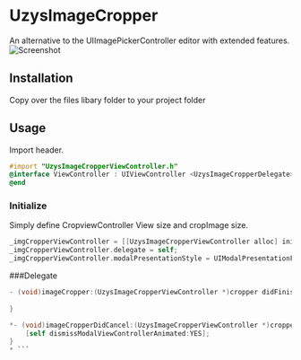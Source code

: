UzysImageCropper
================

An alternative to the UIImagePickerController editor with extended features.
![Screenshot](https://www.dropbox.com/s/irvk23lt9ah1ire/UzysImageCropper.png)

## Installation
Copy over the files libary folder to your project folder

## Usage

Import header.

``` objective-c
#import "UzysImageCropperViewController.h"
@interface ViewController : UIViewController <UzysImageCropperDelegate>
@end
```

### Initialize
Simply define CropviewController View size and cropImage size.

``` objective-c
_imgCropperViewController = [[UzysImageCropperViewController alloc] initWithImage:[UIImage imageNamed:@"Hyuna.jpg"] andframeSize:[UIScreen mainScreen].bounds.size andcropSize:CGSizeMake(1024, 580)];
_imgCropperViewController.delegate = self;
_imgCropperViewController.modalPresentationStyle = UIModalPresentationFullScreen;
```

###Delegate
``` objective-c
- (void)imageCropper:(UzysImageCropperViewController *)cropper didFinishCroppingWithImage:(UIImage *)image {
    
}

*- (void)imageCropperDidCancel:(UzysImageCropperViewController *)cropper {
    [self dismissModalViewControllerAnimated:YES];
}
* ```
